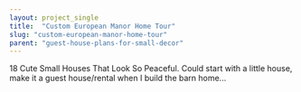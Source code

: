 ```yaml
---
layout: project_single
title:  "Custom European Manor Home Tour"
slug: "custom-european-manor-home-tour"
parent: "guest-house-plans-for-small-decor"
---
```

18 Cute Small Houses That Look So Peaceful. Could start with a little house, make it a guest house/rental when I build the barn home...
